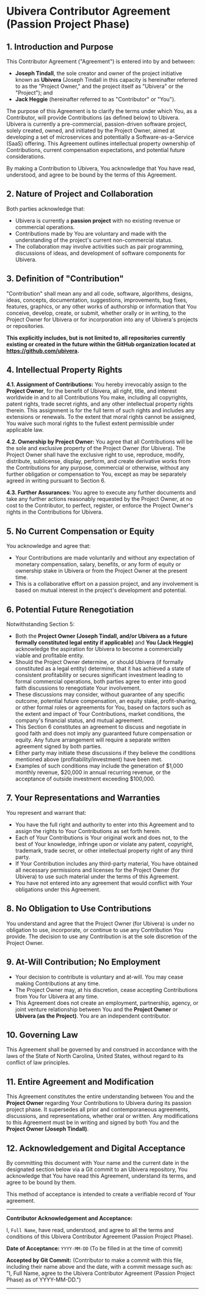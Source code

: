 # Ubivera Contributor Agreement (Passion Project Phase)

## 1. Introduction and Purpose

This Contributor Agreement ("Agreement") is entered into by and between:

* **Joseph Tindall**, the sole creator and owner of the project initiative known as **Ubivera** (Joseph Tindall in this capacity is hereinafter referred to as the "Project Owner," and the project itself as "Ubivera" or the "Project"); and
* **Jack Heggie** (hereinafter referred to as "Contributor" or "You").

The purpose of this Agreement is to clarify the terms under which You, as a Contributor, will provide Contributions (as defined below) to Ubivera. Ubivera is currently a pre-commercial, passion-driven software project, solely created, owned, and initiated by the Project Owner, aimed at developing a set of microservices and potentially a Software-as-a-Service (SaaS) offering. This Agreement outlines intellectual property ownership of Contributions, current compensation expectations, and potential future considerations.

By making a Contribution to Ubivera, You acknowledge that You have read, understood, and agree to be bound by the terms of this Agreement.

## 2. Nature of Project and Collaboration

Both parties acknowledge that:
* Ubivera is currently a **passion project** with no existing revenue or commercial operations.
* Contributions made by You are voluntary and made with the understanding of the project's current non-commercial status.
* The collaboration may involve activities such as pair programming, discussions of ideas, and development of software components for Ubivera.

## 3. Definition of "Contribution"

"Contribution" shall mean any and all code, software, algorithms, designs, ideas, concepts, documentation, suggestions, improvements, bug fixes, features, graphics, or any other works of authorship or information that You conceive, develop, create, or submit, whether orally or in writing, to the Project Owner for Ubivera or for incorporation into any of Ubivera's projects or repositories.

**This explicitly includes, but is not limited to, all repositories currently existing or created in the future within the GitHub organization located at https://github.com/ubivera.**

## 4. Intellectual Property Rights

**4.1. Assignment of Contributions:** You hereby irrevocably assign to the **Project Owner**, for the benefit of Ubivera, all right, title, and interest worldwide in and to all Contributions You make, including all copyrights, patent rights, trade secret rights, and any other intellectual property rights therein. This assignment is for the full term of such rights and includes any extensions or renewals. To the extent that moral rights cannot be assigned, You waive such moral rights to the fullest extent permissible under applicable law.

**4.2. Ownership by Project Owner:** You agree that all Contributions will be the sole and exclusive property of the Project Owner (for Ubivera). The Project Owner shall have the exclusive right to use, reproduce, modify, distribute, sublicense, display, perform, and create derivative works from the Contributions for any purpose, commercial or otherwise, without any further obligation or compensation to You, except as may be separately agreed in writing pursuant to Section 6.

**4.3. Further Assurances:** You agree to execute any further documents and take any further actions reasonably requested by the Project Owner, at no cost to the Contributor, to perfect, register, or enforce the Project Owner's rights in the Contributions for Ubivera.

## 5. No Current Compensation or Equity

You acknowledge and agree that:
* Your Contributions are made voluntarily and without any expectation of monetary compensation, salary, benefits, or any form of equity or ownership stake in Ubivera or from the Project Owner at the present time.
* This is a collaborative effort on a passion project, and any involvement is based on mutual interest in the project's development and potential.

## 6. Potential Future Renegotiation

Notwithstanding Section 5:
* Both the **Project Owner (Joseph Tindall, and/or Ubivera as a future formally constituted legal entity if applicable)** and **You (Jack Heggie)** acknowledge the aspiration for Ubivera to become a commercially viable and profitable entity.
* Should the Project Owner determine, or should Ubivera (if formally constituted as a legal entity) determine, that it has achieved a state of consistent profitability or secures significant investment leading to formal commercial operations, both parties agree to enter into good faith discussions to renegotiate Your involvement.
* These discussions may consider, without guarantee of any specific outcome, potential future compensation, an equity stake, profit-sharing, or other formal roles or agreements for You, based on factors such as the extent and impact of Your Contributions, market conditions, the company's financial status, and mutual agreement.
* This Section 6 constitutes an agreement to discuss and negotiate in good faith and does not imply any guaranteed future compensation or equity. Any future arrangement will require a separate written agreement signed by both parties.
* Either party may initiate these discussions if they believe the conditions mentioned above (profitability/investment) have been met.
* Examples of such conditions may include the generation of \$1,000 monthly revenue, \$20,000 in annual recurring revenue, or the acceptance of outside investment exceeding \$100,000.

## 7. Your Representations and Warranties

You represent and warrant that:
* You have the full right and authority to enter into this Agreement and to assign the rights to Your Contributions as set forth herein.
* Each of Your Contributions is Your original work and does not, to the best of Your knowledge, infringe upon or violate any patent, copyright, trademark, trade secret, or other intellectual property right of any third party.
* If Your Contribution includes any third-party material, You have obtained all necessary permissions and licenses for the Project Owner (for Ubivera) to use such material under the terms of this Agreement.
* You have not entered into any agreement that would conflict with Your obligations under this Agreement.

## 8. No Obligation to Use Contributions

You understand and agree that the Project Owner (for Ubivera) is under no obligation to use, incorporate, or continue to use any Contribution You provide. The decision to use any Contribution is at the sole discretion of the Project Owner.

## 9. At-Will Contribution; No Employment

* Your decision to contribute is voluntary and at-will. You may cease making Contributions at any time.
* The Project Owner may, at his discretion, cease accepting Contributions from You for Ubivera at any time.
* This Agreement does not create an employment, partnership, agency, or joint venture relationship between You and the **Project Owner** or **Ubivera (as the Project)**. You are an independent contributor.

## 10. Governing Law

This Agreement shall be governed by and construed in accordance with the laws of the State of North Carolina, United States, without regard to its conflict of law principles.

## 11. Entire Agreement and Modification

This Agreement constitutes the entire understanding between You and the **Project Owner** regarding Your Contributions to Ubivera during its passion project phase. It supersedes all prior and contemporaneous agreements, discussions, and representations, whether oral or written. Any modifications to this Agreement must be in writing and signed by both You and the **Project Owner (Joseph Tindall)**.

## 12. Acknowledgement and Digital Acceptance

By committing this document with Your name and the current date in the designated section below via a Git commit to an Ubivera repository, You acknowledge that You have read this Agreement, understand its terms, and agree to be bound by them.

This method of acceptance is intended to create a verifiable record of Your agreement.

---

**Contributor Acknowledgement and Acceptance:**

I, `Full Name`, have read, understood, and agree to all the terms and conditions of this Ubivera Contributor Agreement (Passion Project Phase).

**Date of Acceptance:** `YYYY-MM-DD` (To be filled in at the time of commit)

**Accepted by Git Commit:** (Contributor to make a commit with this file, including their name above and the date, with a commit message such as: "I, Full Name, agree to the Ubivera Contributor Agreement (Passion Project Phase) as of YYYY-MM-DD.")

---